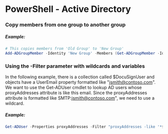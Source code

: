 # PowerShell - Active Directory

### Copy members from one group to another group
##### Example:
```powershell
# This copies members from 'Old Group' to 'New Group'
Add-ADGroupMember -Identity 'New Group' -Members (Get-ADGroupMember -Identity 'Old Group' -Recursive)
```

### Using the -Filter parameter with wildcards and variables
In the following example, there is a collection called $DocuSignUser and objects have a UserEmail property formatted like "jsmith@contoso.com". We want to use the Get-ADUser cmdlet to lookup AD users whose proxyAddresses attribute is like this email. Since the proxyAddresses attribute is formatted like SMTP:jsmith@contoso.com", we need to use a wildcard.
##### Example:
```powershell
Get-ADUser -Properties proxyAddresses -Filter "proxyAddresses -like '*$($DocuSignUser.UserEmail)'"
```